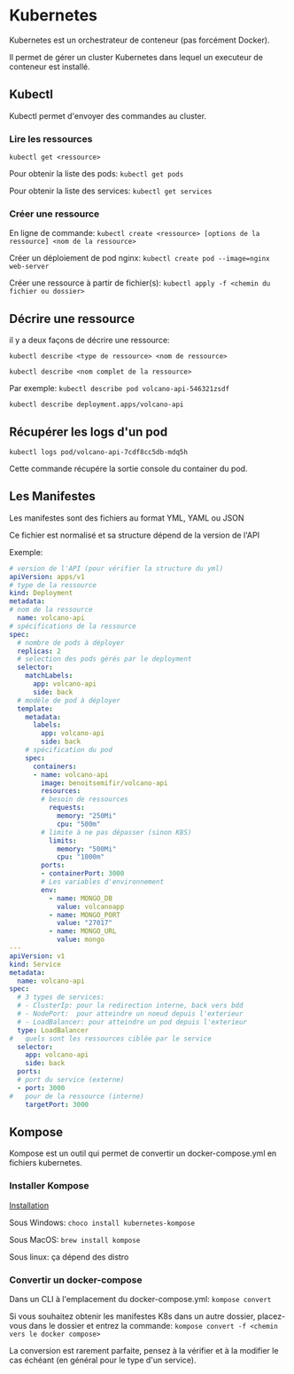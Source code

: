 # Kubernetes

Kubernetes est un orchestrateur de conteneur (pas forcément Docker).

Il permet de gérer un cluster Kubernetes dans lequel un executeur de conteneur est installé.

## Kubectl

Kubectl permet d'envoyer des commandes au cluster.

### Lire les ressources

`kubectl get <ressource>`

Pour obtenir la liste des pods:
`kubectl get pods`

Pour obtenir la liste des services: `kubectl get services`

### Créer une ressource

En ligne de commande: `kubectl create <ressource> [options de la ressource] <nom de la ressource>`

Créer un déploiement de pod nginx: `kubectl create pod --image=nginx web-server`

Créer une ressource à partir de fichier(s): `kubectl apply -f <chemin du fichier ou dossier>`

## Décrire une ressource

il y a deux façons de décrire une ressource:

`kubectl describe <type de ressource> <nom de ressource>`

`kubectl describe <nom complet de la ressource>`

Par exemple:
`kubectl describe pod volcano-api-546321zsdf`

`kubectl describe deployment.apps/volcano-api`

## Récupérer les logs d'un pod

`kubectl logs pod/volcano-api-7cdf8cc5db-mdq5h`

Cette commande récupére la sortie console du container du pod.

## Les Manifestes

Les manifestes sont des fichiers au format YML, YAML ou JSON

Ce fichier est normalisé et sa structure dépend de la version de l'API

Exemple:

```yml
# version de l'API (pour vérifier la structure du yml)
apiVersion: apps/v1
# type de la ressource
kind: Deployment
metadata:
# nom de la ressource
  name: volcano-api
# spécifications de la ressource
spec:
  # nombre de pods à déployer
  replicas: 2
  # selection des pods gérés par le deployment
  selector:
    matchLabels:
      app: volcano-api
      side: back
  # modèle de pod à déployer
  template:
    metadata:
      labels:
        app: volcano-api
        side: back
    # spécification du pod
    spec:
      containers:
      - name: volcano-api
        image: benoitsemifir/volcano-api
        resources:
        # besoin de ressources
          requests:
            memory: "250Mi"
            cpu: "500m"
        # limite à ne pas dépasser (sinon K8S)
          limits:
            memory: "500Mi"
            cpu: "1000m"
        ports:
        - containerPort: 3000
        # Les variables d'environnement
        env:
          - name: MONGO_DB
            value: volcanoapp
          - name: MONGO_PORT
            value: "27017"
          - name: MONGO_URL
            value: mongo
---
apiVersion: v1
kind: Service
metadata:
  name: volcano-api
spec:
  # 3 types de services:
  # - ClusterIp: pour la redirection interne, back vers bdd
  # - NodePort:  pour atteindre un noeud depuis l'exterieur
  # - LoadBalancer: pour atteindre un pod depuis l'exterieur
  type: LoadBalancer
#   quels sont les ressources ciblée par le service
  selector:
    app: volcano-api
    side: back
  ports:
  # port du service (externe)
  - port: 3000
#   pour de la ressource (interne)
    targetPort: 3000
```

## Kompose

Kompose est un outil qui permet de convertir un docker-compose.yml en fichiers kubernetes.

### Installer Kompose

[Installation](https://kompose.io/installation/)

Sous Windows: `choco install kubernetes-kompose`

Sous MacOS: `brew install kompose`

Sous linux: ça dépend des distro

### Convertir un docker-compose

Dans un CLI à l'emplacement du docker-compose.yml: `kompose convert`

Si vous souhaitez obtenir les manifestes K8s dans un autre dossier, placez-vous dans le dossier et entrez la commande: `kompose convert -f <chemin vers le docker compose>`

La conversion est rarement parfaite, pensez à la vérifier et à la modifier le cas échéant (en général pour le type d'un service).
